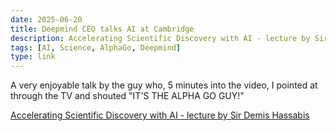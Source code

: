 ```yaml
---
date: 2025-06-20
title: Deepmind CEO talks AI at Cambridge
description: Accelerating Scientific Discovery with AI - lecture by Sir Demis Hassabis
tags: [AI, Science, AlphaGo, Deepmind]
type: link
---
```


A very enjoyable talk by the guy who, 5 minutes into the video, I pointed at through the TV and shouted "IT'S THE ALPHA GO GUY!"

[Accelerating Scientific Discovery with AI - lecture by Sir Demis Hassabis](https://www.youtube.com/watch?v=hHooQmmzG4k)
